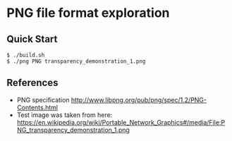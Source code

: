 # PNG file format exploration

## Quick Start

```console
$ ./build.sh
$ ./png PNG transparency_demonstration_1.png
```

## References
- PNG specification http://www.libpng.org/pub/png/spec/1.2/PNG-Contents.html
- Test image was taken from here:
https://en.wikipedia.org/wiki/Portable_Network_Graphics#/media/File:PNG_transparency_demonstration_1.png

